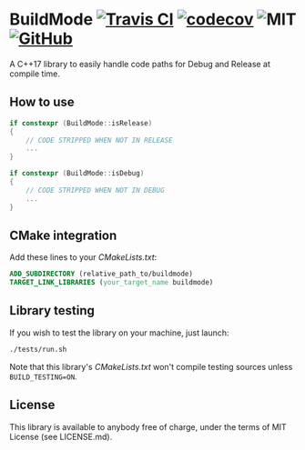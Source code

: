 # BuildMode [![Travis CI](https://travis-ci.com/MuAlphaOmegaEpsilon/buildmode.svg?branch=master)](https://travis-ci.com/MuAlphaOmegaEpsilon/buildmode/) [![codecov](https://codecov.io/gh/MuAlphaOmegaEpsilon/buildmode/branch/master/graph/badge.svg)](https://codecov.io/gh/MuAlphaOmegaEpsilon/buildmode) ![MIT](https://img.shields.io/badge/license-MIT-blue.svg) [![GitHub](https://img.shields.io/badge/repo-github-green.svg)](https://github.com/MuAlphaOmegaEpsilon/buildmode)

A C++17 library to easily handle code paths for Debug and Release at compile time.

## How to use
```cpp
if constexpr (BuildMode::isRelease)
{
	// CODE STRIPPED WHEN NOT IN RELEASE
	...
}

if constexpr (BuildMode::isDebug)
{
	// CODE STRIPPED WHEN NOT IN DEBUG
	...
}
```

## CMake integration
Add these lines to your *CMakeLists.txt*:
```cmake
ADD_SUBDIRECTORY (relative_path_to/buildmode)
TARGET_LINK_LIBRARIES (your_target_name buildmode)

```

## Library testing
If you wish to test the library on your machine, just launch:
```bash
./tests/run.sh
```
Note that this library's *CMakeLists.txt* won't compile testing sources unless `BUILD_TESTING=ON`.

## License
This library is available to anybody free of charge, under the terms of MIT License (see LICENSE.md).
